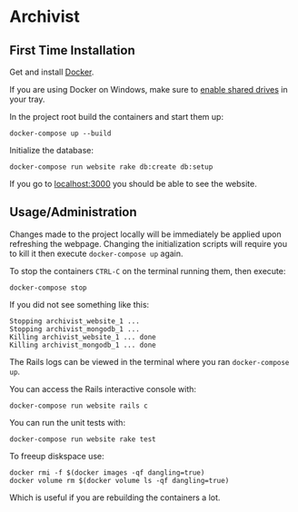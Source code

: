 # Archivist

## First Time Installation

Get and install [Docker](https://www.docker.com/products/docker).

If you are using Docker on Windows, make sure to [enable shared drives](https://docs.docker.com/docker-for-windows/#shared-drives) in your tray.

In the project root build the containers and start them up:

    docker-compose up --build

Initialize the database:

    docker-compose run website rake db:create db:setup

If you go to [localhost:3000](localhost:3000) you should be able to see the website.

## Usage/Administration

Changes made to the project locally will be immediately be applied upon refreshing the webpage. Changing the initialization scripts will require you to kill it then execute `docker-compose up` again.

To stop the containers `CTRL-C` on the terminal running them, then execute:

    docker-compose stop

If you did not see something like this:

    Stopping archivist_website_1 ...
	Stopping archivist_mongodb_1 ...
	Killing archivist_website_1 ... done
	Killing archivist_mongodb_1 ... done

The Rails logs can be viewed in the terminal where you ran `docker-compose up`.

You can access the Rails interactive console with:

    docker-compose run website rails c

You can run the unit tests with:

    docker-compose run website rake test

To freeup diskspace use:

    docker rmi -f $(docker images -qf dangling=true)
    docker volume rm $(docker volume ls -qf dangling=true)

Which is useful if you are rebuilding the containers a lot.


